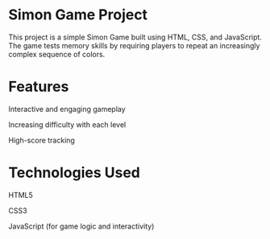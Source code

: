 # Simon Game Project

This project is a simple Simon Game built using HTML, CSS, and JavaScript. The game tests memory skills by requiring players to repeat an increasingly complex sequence of colors.

# Features

Interactive and engaging gameplay

Increasing difficulty with each level

High-score tracking

# Technologies Used

HTML5

CSS3

JavaScript (for game logic and interactivity)